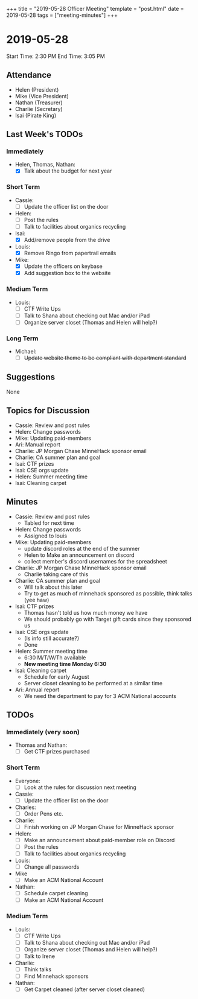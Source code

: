 +++
title = "2019-05-28 Officer Meeting"
template = "post.html"
date = 2019-05-28
tags = ["meeting-minutes"]
+++
# 2019-05-28

Start Time: 2:30 PM
End Time:   3:05 PM

## Attendance
 - Helen     (President)
 - Mike      (Vice President)
 - Nathan    (Treasurer)
 - Charlie   (Secretary)
 - Isai      (Pirate King)

## Last Week's TODOs
### Immediately
 - Helen, Thomas, Nathan:
     - [x] Talk about the budget for next year
### Short Term
 - Cassie:
     - [ ] Update the officer list on the door
 - Helen:
     - [ ] Post the rules
     - [ ] Talk to facilities about organics recycling
 - Isai:
     - [x] Add/remove people from the drive
 - Louis:
     - [x] Remove Ringo from papertrail emails
 - Mike:
     - [x] Update the officers on keybase
     - [x] Add suggestion box to the website
### Medium Term
 - Louis:
     - [ ] CTF Write Ups
     - [ ] Talk to Shana about checking out Mac and/or iPad
     - [ ] Organize server closet (Thomas and Helen will help?)
### Long Term
 - Michael:
     - [ ] ~~Update website theme to be compliant with department standard~~

## Suggestions

None

## Topics for Discussion
 - Cassie: Review and post rules
 - Helen: Change passwords
 - Mike: Updating paid-members
 - Ari: Manual report
 - Charlie: JP Morgan Chase MinneHack sponsor email
 - Charlie: CA summer plan and goal
 - Isai: CTF prizes
 - Isai: CSE orgs update
 - Helen: Summer meeting time
 - Isai: Cleaning carpet

## Minutes
 - Cassie: Review and post rules
     - Tabled for next time
 - Helen: Change passwords
     - Assigned to louis
 - Mike: Updating paid-members
     - update discord roles at the end of the summer
     - Helen to Make an announcement on discord
     - collect member's discord usernames for the spreadsheet
 - Charlie: JP Morgan Chase MinneHack sponsor email
     - Charlie taking care of this
 - Charlie: CA summer plan and goal
     - Will talk about this later
     - Try to get as much of minnehack sponsored as possible, think talks (yee haw)
 - Isai: CTF prizes
     - Thomas hasn't told us how much money we have
     - We should probably go with Target gift cards since they sponsored us
 - Isai: CSE orgs update
     - (Is info still accurate?)
     - Done
 - Helen: Summer meeting time
     - 6:30 M/T/W/Th available
     - **New meeting time Monday 6:30**
 - Isai: Cleaning carpet
     - Schedule for early August
     - Server closet cleaning to be performed at a similar time
 - Ari: Annual report
     - We need the department to pay for 3 ACM National accounts

## TODOs
### Immediately (very soon)
 - Thomas and Nathan:
     - [ ] Get CTF prizes purchased
### Short Term
 - Everyone:
     - [ ] Look at the rules for discussion next meeting
 - Cassie:
     - [ ] Update the officer list on the door
 - Charles:
     - [ ] Order Pens etc.
 - Charlie:
     - [ ] Finish working on JP Morgan Chase for MinneHack sponsor
 - Helen:
     - [ ] Make an announcement about paid-member role on Discord
     - [ ] Post the rules
     - [ ] Talk to facilities about organics recycling
 - Louis:
     - [ ] Change all passwords
 - Mike
     - [ ] Make an ACM National Account
 - Nathan:
     - [ ] Schedule carpet cleaning
     - [ ] Make an ACM National Account
### Medium Term
 - Louis:
     - [ ] CTF Write Ups
     - [ ] Talk to Shana about checking out Mac and/or iPad
     - [ ] Organize server closet (Thomas and Helen will help?)
     - [ ] Talk to Irene
 - Charlie:
     - [ ] Think talks
     - [ ] Find Minnehack sponsors
 - Nathan:
     - [ ] Get Carpet cleaned (after server closet cleaned)
